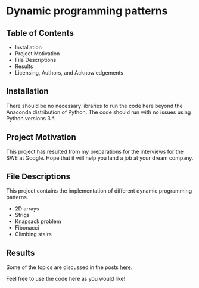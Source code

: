 # Dynamic programming patterns

## Table of Contents
* Installation
* Project Motivation
* File Descriptions
* Results
* Licensing, Authors, and Acknowledgements

## Installation
There should be no necessary libraries to run the code here beyond the Anaconda distribution of Python. 
The code should run with no issues using Python versions 3.*.

## Project Motivation
This project has resulted from my preparations for the interviews for the SWE at Google. 
Hope that it will help you land a job at your dream company.

## File Descriptions
This project contains the implementation of different dynamic programming patterns.

* 2D arrays
* Strigs
* Knapsack problem
* Fibonacci
* Climbing stairs

## Results
Some of the topics are discussed in the posts [here](https://medium.com/@marija.e2/).


Feel free to use the code here as you would like!
